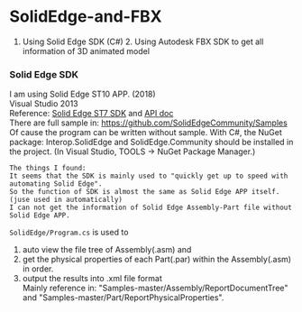 # SolidEdge-and-FBX
1. Using Solid Edge SDK (C#)   2. Using Autodesk FBX SDK to get all information of 3D animated model


### Solid Edge SDK
I am using Solid Edge ST10 APP. (2018)  
Visual Studio 2013  
Reference: [Solid Edge ST7 SDK](http://support.industrysoftware.automation.siemens.com/training/se/107/api/webframe.html) and [API doc](https://www.plm.automation.siemens.com/zh_cn/Images/Solid_Edge_API_tcm78-125829.pdf)   
There are full sample in: https://github.com/SolidEdgeCommunity/Samples  
Of cause the program can be written without sample. With C#, the NuGet package: Interop.SolidEdge and SolidEdge.Community should be installed in the project. (In Visual Studio, TOOLS -> NuGet Package Manager.)  

```
The things I found:
It seems that the SDK is mainly used to "quickly get up to speed with automating Solid Edge".  
So the function of SDK is almost the same as Solid Edge APP itself. (juse used in automatically)  
I can not get the information of Solid Edge Assembly-Part file without Solid Edge APP.  

```
`SolidEdge/Program.cs` is used to  
1. auto view the file tree of Assembly(.asm) and  
2. get the physical properties of each Part(.par) within the Assembly(.asm) in order.  
3. output the results into .xml file format  
Mainly reference in: "Samples-master/Assembly/ReportDocumentTree" and "Samples-master/Part/ReportPhysicalProperties".

